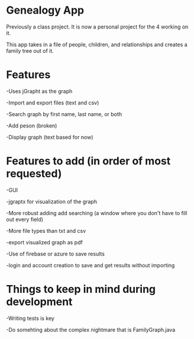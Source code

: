 # Genealogy App
Previously a class project. It is now a personal project for the 4 working on it.

This app takes in a file of people, children, and relationships and creates a family tree out of it.
# Features
-Uses jGrapht as the graph

-Import and export files (text and csv)

-Search graph by first name, last name, or both

-Add peson (broken)

-Display graph (text based for now)

# Features to add (in order of most requested)

-GUI

-jgraptx for visualization of the graph

-More robust adding add searching (a window where you don't have to fill out every field)

-More file types than txt and csv

-export visualized graph as pdf

-Use of firebase or azure to save results

-login and account creation to save and get results without importing

# Things to keep in mind during development

-Writing tests is key

-Do somehting about the complex nightmare that is FamilyGraph.java
